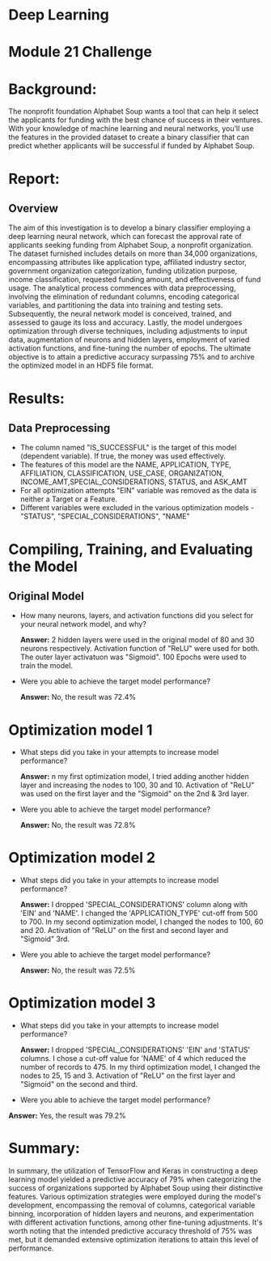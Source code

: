 # Deep Learning
# Module 21 Challenge

# Background:
The nonprofit foundation Alphabet Soup wants a tool that can help it select the applicants for funding with the best chance of success in their ventures. With your knowledge of machine learning and neural networks, you’ll use the features in the provided dataset to create a binary classifier that can predict whether applicants will be successful if funded by Alphabet Soup.

# Report:
## Overview
The aim of this investigation is to develop a binary classifier employing a deep learning neural network, which can forecast the approval rate of applicants seeking funding from Alphabet Soup, a nonprofit organization. The dataset furnished includes details on more than 34,000 organizations, encompassing attributes like application type, affiliated industry sector, government organization categorization, funding utilization purpose, income classification, requested funding amount, and effectiveness of fund usage. The analytical process commences with data preprocessing, involving the elimination of redundant columns, encoding categorical variables, and partitioning the data into training and testing sets. Subsequently, the neural network model is conceived, trained, and assessed to gauge its loss and accuracy. Lastly, the model undergoes optimization through diverse techniques, including adjustments to input data, augmentation of neurons and hidden layers, employment of varied activation functions, and fine-tuning the number of epochs. The ultimate objective is to attain a predictive accuracy surpassing 75% and to archive the optimized model in an HDF5 file format.

# Results:
## Data Preprocessing
* The column named "IS_SUCCESSFUL" is the target of this model (dependent variable). If true, the money was used effectively.
* The features of this model are the NAME, APPLICATION, TYPE, AFFILIATION, CLASSIFICATION, USE_CASE, ORGANIZATION, INCOME_AMT,SPECIAL_CONSIDERATIONS, STATUS, and ASK_AMT
* For all optimization attempts "EIN" variable was removed as the data is neither a Target or a Feature.
* Different variables were excluded in the various optimization models - "STATUS", "SPECIAL_CONSIDERATIONS", "NAME"


# Compiling, Training, and Evaluating the Model
## Original Model

* How many neurons, layers, and activation functions did you select for your neural network model, and why?
  
  **Answer:** 2 hidden layers were used in the original model of 80 and 30 neurons respectively. Activation function of "ReLU" were used for both. The outer layer activatuon was "Sigmoid". 100 Epochs were used to train the model.


* Were you able to achieve the target model performance?
  
  **Answer:** No, the result was 72.4%


# Optimization model 1

* What steps did you take in your attempts to increase model performance?
  
  **Answer:** n my first optimization model, I tried adding another hidden layer and increasing the nodes to 100, 30 and 10. Activation of "ReLU" was used on the first layer and the "Sigmoid" on the 2nd & 3rd layer.

* Were you able to achieve the target model performance?
  
  **Answer:** No, the result was 72.8%


# Optimization model 2

* What steps did you take in your attempts to increase model performance?
  
  **Answer:** I dropped 'SPECIAL_CONSIDERATIONS' column along with 'EIN' and 'NAME'.
I changed the 'APPLICATION_TYPE' cut-off from 500 to 700.
In my second optimization model, I changed the nodes to 100, 60 and 20. Activation of "ReLU" on the first and second layer and "Sigmoid" 3rd.

* Were you able to achieve the target model performance?
  
  **Answer:** No, the result was 72.5%


# Optimization model 3

* What steps did you take in your attempts to increase model performance?
  
  **Answer:** I dropped 'SPECIAL_CONSIDERATIONS' 'EIN' and 'STATUS' columns.
 I chose a cut-off value for 'NAME' of 4 which reduced the number of records to 475. In my third optimization model, I changed the nodes to 25, 15 and 3. Activation of "ReLU" on the first layer and "Sigmoid" on the second and third.

* Were you able to achieve the target model performance?
  
 **Answer:** Yes, the result was 79.2%



# Summary:
In summary, the utilization of TensorFlow and Keras in constructing a deep learning model yielded a predictive accuracy of 79% when categorizing the success of organizations supported by Alphabet Soup using their distinctive features. Various optimization strategies were employed during the model's development, encompassing the removal of columns, categorical variable binning, incorporation of hidden layers and neurons, and experimentation with different activation functions, among other fine-tuning adjustments. It's worth noting that the intended predictive accuracy threshold of 75% was met, but it demanded extensive optimization iterations to attain this level of performance.


